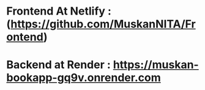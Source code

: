 # Frontend At Netlify : (https://github.com/MuskanNITA/Frontend)
# Backend at Render : https://muskan-bookapp-gq9v.onrender.com
